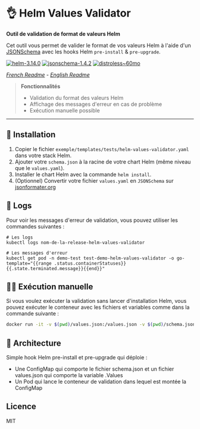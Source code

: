 # 👌 Helm Values Validator

**Outil de validation de format de valeurs Helm**

Cet outil vous permet de valider le format de vos valeurs Helm à l'aide d'un [JSONSchema](https://json-schema.org/) avec
les hooks Helm `pre-install` & `pre-upgrade`.

[![helm-3.14.0](https://img.shields.io/badge/helm-3.14.0-informational?style=flat-square)](https://helm.sh/docs/)
[![jsonschema-1.4.2](https://img.shields.io/badge/jsonschema-1.4.2-informational?style=flat-square)](https://json-schema.org/)
[![distroless~60mo](https://img.shields.io/badge/🥑%20distroless-~60mo-informational?style=flat-square)](https://github.com/GoogleContainerTools/distroless)

*[French Readme](./README-FR.md) - [English Readme](./README.md)*

> **Fonctionnalités**
> * Validation du format des valeurs Helm
> * Affichage des messages d'erreur en cas de problème
> * Exécution manuelle possible

---

## 🚀 Installation

1. Copier le fichier `exemple/templates/tests/helm-values-validator.yaml` dans votre stack Helm.
2. Ajouter votre `schema.json` à la racine de votre chart Helm (même niveau que le `values.yaml`).
3. Installer le chart Helm avec la commande `helm install`.
4. (Optionnel) Convertir votre fichier `values.yaml` en `JSONSchema` sur  [jsonformater.org](https://jsonformatter.org/yaml-to-jsonschema)

## 📝 Logs

Pour voir les messages d'erreur de validation, vous pouvez utiliser les commandes suivantes :

```shell
# Les logs
kubectl logs nom-de-la-release-helm-values-validator

# Les messages d'erreur
kubectl get pod -n demo-test test-demo-helm-values-validator -o go-template="{{range .status.containerStatuses}}{{.state.terminated.message}}{{end}}"
```

## 🧑‍🔧 Exécution manuelle

Si vous voulez exécuter la validation sans lancer d'installation Helm, vous pouvez exécuter le conteneur avec les
fichiers et variables comme dans la commande suivante :

```bash
docker run -it -v $(pwd)/values.json:/values.json -v $(pwd)/schema.json:/schema.json -e SCHEMA_FILE=/schema.json -e VALUES_FILE=/values.json franckrst/helm-values-validator:0.0.0-alpha
```

## 📐 Architecture

Simple hook Helm pre-install et pre-upgrade qui déploie :

- Une ConfigMap qui comporte le fichier schema.json et un fichier values.json qui comporte la variable .Values
- Un Pod qui lance le conteneur de validation dans lequel est montée la ConfigMap

## Licence

MIT

